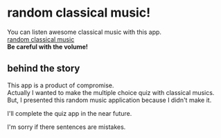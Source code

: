 # random classical music!

You can listen awesome classical music with this app.  
[random classical music](https://n20013.github.io/cmusic-quiz/)  
**Be careful with the volume!**

## behind the story

This app is a product of compromise.  
Actually I wanted to make the multiple choice quiz with classical musics.  
But, I presented this random music application because I didn't make it.  

I'll complete the quiz app in the near future.

I'm sorry if there sentences are mistakes.
